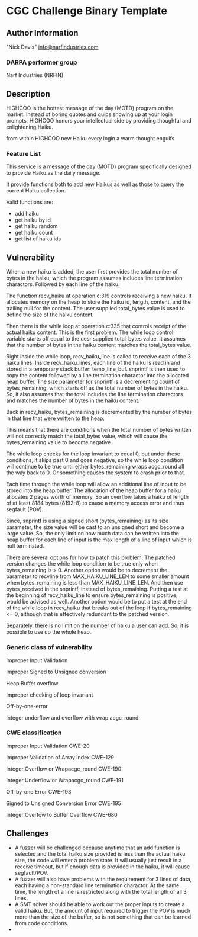 # CGC Challenge Binary Template

## Author Information

"Nick Davis" <info@narfindustries.com>

### DARPA performer group

Narf Industries (NRFIN)

## Description

HIGHCOO is the hottest message of the day (MOTD) program on the market. Instead of boring quotes and quips showing up at your login prompts, HIGHCOO honors your intellectual side by providing thoughful and enlightening Haiku.

from within HIGHCOO
new Haiku every login
a warm thought engulfs

### Feature List

This service is a message of the day (MOTD) program specifically designed to provide Haiku as the daily message.

It provide functions both to add new Haikus as well as those to query the current Haiku collection.

Valid functions are:
* add haiku
* get haiku by id
* get haiku random
* get haiku count
* get list of haiku ids

## Vulnerability


When a new haiku is added, the user first provides the total number of bytes in the haiku; which the program assumes includes line termination charactors. Followed by each line of the haiku.

The function recv\_haiku at operation.c:319 controls receiving a new haiku. It allocates memory on the heap to store the haiku id, length, content, and the trailing null for the content. The user supplied total\_bytes value is used to define the size of the haiku content.

Then there is the while loop at operation.c:335 that controls receipt of the actual haiku content. This is the first problem. The while loop control variable starts off equal to the uesr supplied total\_bytes value. It assumes that the number of bytes in the haiku content matches the total\_bytes value.

Right inside the while loop, recv\_haiku\_line is called to receive each of the 3 haiku lines. Inside recv\_haiku\_lines, each line of the haiku is read in and stored in a temporary stack buffer: temp\_line\_buf. snprintf is then used to copy the content followed by a line termination charactor into the allocated heap buffer. The size parameter for snprintf is a decrementing count of bytes\_remaining, which starts off as the total number of bytes in the haiku. So, it also assumes that the total includes the line termination charactors and matches the number of bytes in the haiku content.

Back in recv\_haiku, bytes\_remaining is decremented by the number of bytes in that line that were written to the heap.

This means that there are conditions when the total number of bytes written will not correctly match the total\_bytes value, which will cause the bytes\_remaining value to become negative. 

The while loop checks for the loop invariant to equal 0, but under these conditions, it skips past 0 and goes negative, so the while loop condition will continue to be true until either bytes\_remaining wraps acgc_round all the way back to 0. Or something causes the system to crash prior to that.

Each time through the while loop will allow an additional line of input to be stored into the heap buffer. The allocation of the heap buffer for a haiku allocates 2 pages worth of memory. So an overflow takes a haiku of length of at least 8184 bytes (8192-8) to cause a memory access error and thus segfault (POV).

Since, snprintf is using a signed short (bytes\_remaining) as its size parameter, the size value will be cast to an unsigned short and become a large value. So, the only limit on how much data can be written into the heap buffer for each line of input is the max length of a line of input which is null terminated.

There are several options for how to patch this problem. The patched version changes the while loop condition to be true only when bytes\_remaining is > 0. Another option would be to decrement the parameter to recvline from MAX\_HAIKU\_LINE\_LEN to some smaller amount when bytes\_remaining is less than MAX\_HAIKU\_LINE\_LEN. And then use bytes\_received in the snprintf, instead of bytes\_remaining. Putting a test at the beginning of recv\_haiku\_line to ensure bytes\_remaining is positive, would be advised as well. Another option would be to put a test at the end of the while loop in recv\_haiku that breaks out of the loop if bytes\_remaining <= 0, although that is effectively redundant to the patched version.


Separately, there is no limit on the number of haiku a user can add. So, it is possible to use up the whole heap.


### Generic class of vulnerability


Improper Input Validation

Improper Signed to Unsigned conversion

Heap Buffer overflow

Improper checking of loop invariant

Off-by-one-error

Integer underflow and overflow with wrap acgc_round

### CWE classification

Improper Input Validation
CWE-20

Improper Validation of Array Index
CWE-129

Integer Overflow or Wrapacgc_round
CWE-190

Integer Underflow or Wrapacgc_round
CWE-191

Off-by-one Error
CWE-193

Signed to Unsigned Conversion Error
CWE-195

Integer Overfow to Buffer Overflow
CWE-680

## Challenges
* A fuzzer will be challenged because anytime that an add function is selected and the total haiku size provided is less than the actual haiku size, the code will enter a problem state. It will usually just result in a receive timeout, but if enough data is provided in the haiku, it will cause segfault/POV.
* A fuzzer will also have problems with the requirement for 3 lines of data, each having a non-standard line termination charactor. At the same time, the length of a line is restricted along with the total length of all 3 lines.
* A SMT solver should be able to work out the proper inputs to create a valid haiku. But, the amount of input required to trigger the POV is much more than the size of the buffer, so is not something that can be learned from code conditions.
* 
